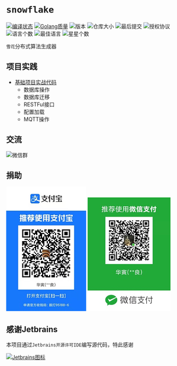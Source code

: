 # `snowflake`
[![编译状态](https://github.ruijc.com:20443/api/badges/pangum/id/status.svg)](https://github.ruijc.com:20443/pangum/id)
[![Golang质量](https://goreportcard.com/badge/github.com/pangum/id)](https://goreportcard.com/report/github.com/pangum/id)
![版本](https://img.shields.io/github/go-mod/go-version/pangum/id)
![仓库大小](https://img.shields.io/github/repo-size/pangum/id)
![最后提交](https://img.shields.io/github/last-commit/pangum/id)
![授权协议](https://img.shields.io/github/license/pangum/id)
![语言个数](https://img.shields.io/github/languages/count/pangum/id)
![最佳语言](https://img.shields.io/github/languages/top/pangum/id)
![星星个数](https://img.shields.io/github/stars/pangum/id?style=social)

`雪花`分布式算法生成器

## 项目实践

- [基础项目实战代码](https://github.com/pangum/example)
  - 数据库操作
  - 数据库迁移
  - RESTFul接口
  - 配置加载
  - MQTT操作

## 交流

![微信群](https://pangu.pangum.tech/communication/wxwork.jpg)

## 捐助

![支持宝](https://github.com/storezhang/donate/raw/master/alipay-small.jpg)
![微信](https://github.com/storezhang/donate/raw/master/weipay-small.jpg)

## 感谢Jetbrains

本项目通过`Jetbrains开源许可IDE`编写源代码，特此感谢

[![Jetbrains图标](https://resources.jetbrains.com/storage/products/company/brand/logos/jb_beam.svg)](https://www.jetbrains.com/?from=pangum/id)
